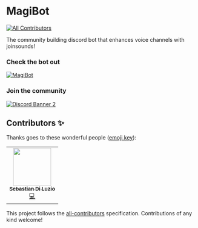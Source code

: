 # MagiBot 
<!-- ALL-CONTRIBUTORS-BADGE:START - Do not remove or modify this section -->
[![All Contributors](https://img.shields.io/badge/all_contributors-1-orange.svg?style=flat-square)](#contributors-)
<!-- ALL-CONTRIBUTORS-BADGE:END -->
The community building discord bot that enhances voice channels with joinsounds!

### Check the bot out
[![MagiBot](https://bots.ondiscord.xyz/bots/384820232583249921/embed?theme=dark&showGuilds=true)](https://bots.ondiscord.xyz/bots/384820232583249921)
### Join the community
[![Discord Banner 2](https://discordapp.com/api/guilds/380669498014957569/widget.png?style=banner2)](https://discord.gg/2Evcf4T)



## Contributors ✨

Thanks goes to these wonderful people ([emoji key](https://allcontributors.org/docs/en/emoji-key)):

<!-- ALL-CONTRIBUTORS-LIST:START - Do not remove or modify this section -->
<!-- prettier-ignore-start -->
<!-- markdownlint-disable -->
<table>
  <tr>
    <td align="center"><a href="http://diluz.io"><img src="https://avatars.githubusercontent.com/u/18548570?v=4?s=100" width="100px;" alt=""/><br /><sub><b>Sebastian Di Luzio</b></sub></a><br /><a href="https://github.com/T0TProduction/MagiBot/commits?author=T0TProduction" title="Code">💻</a></td>
  </tr>
</table>

<!-- markdownlint-restore -->
<!-- prettier-ignore-end -->

<!-- ALL-CONTRIBUTORS-LIST:END -->

This project follows the [all-contributors](https://github.com/all-contributors/all-contributors) specification. Contributions of any kind welcome!